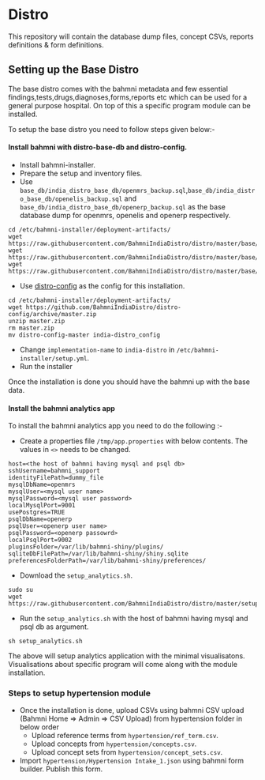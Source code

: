 # Distro
This repository will contain the database dump files, concept CSVs, reports definitions &amp; form definitions.

## Setting up the Base Distro
The base distro comes with the bahmni metadata and few essential findings,tests,drugs,diagnoses,forms,reports etc which can be used for a general purpose hospital. On top of this a specific program module can be installed.

To setup the base distro you need to follow steps given below:-
#### Install bahmni with distro-base-db and distro-config.
* Install bahmni-installer.
* Prepare the setup and inventory files.
* Use `base_db/india_distro_base_db/openmrs_backup.sql`,`base_db/india_distro_base_db/openelis_backup.sql` and `base_db/india_distro_base_db/openerp_backup.sql` as the base database dump for openmrs, openelis and openerp respectively.
```
cd /etc/bahmni-installer/deployment-artifacts/
wget https://raw.githubusercontent.com/BahmniIndiaDistro/distro/master/base/india_distro_base_db/openmrs_backup.sql
wget https://raw.githubusercontent.com/BahmniIndiaDistro/distro/master/base/india_distro_base_db/openelis_backup.sql
wget https://raw.githubusercontent.com/BahmniIndiaDistro/distro/master/base/india_distro_base_db/openerp_backup.sql
```
* Use [distro-config](https://github.com/BahmniIndiaDistro/distro-config) as the config for this installation.
```
cd /etc/bahmni-installer/deployment-artifacts/
wget https://github.com/BahmniIndiaDistro/distro-config/archive/master.zip
unzip master.zip
rm master.zip
mv distro-config-master india-distro_config
```
* Change `implementation-name` to `india-distro` in `/etc/bahmni-installer/setup.yml`.
* Run the installer

Once the installation is done you should have the bahmni up with the base data.

#### Install the bahmni analytics app
To install the bahmni analytics app you need to do the following :-

* Create a properties file `/tmp/app.properties` with below contents. The values in `<>` needs to be changed.
```
host=<the host of bahmni having mysql and psql db>
sshUsername=bahmni_support
identityFilePath=dummy_file
mysqlDbName=openmrs
mysqlUser=<mysql user name>
mysqlPassword=<mysql user password>
localMysqlPort=9001
usePostgres=TRUE
psqlDbName=openerp
psqlUser=<openerp user name>
psqlPassword=<openerp passowrd>
localPsqlPort=9002
pluginsFolder=/var/lib/bahmni-shiny/plugins/
sqliteDbFilePath=/var/lib/bahmni-shiny/shiny.sqlite
preferencesFolderPath=/var/lib/bahmni-shiny/preferences/
```
* Download the `setup_analytics.sh`.

```
sudo su
wget https://raw.githubusercontent.com/BahmniIndiaDistro/distro/master/setup_analytics.sh
```

* Run the `setup_analytics.sh` with the host of bahmni having mysql and psql db as argument.

```
sh setup_analytics.sh
```

The above will setup analytics application with the minimal visualisatons. Visualisations about specific program will come along with the module installation.

### Steps to setup hypertension module
* Once the installation is done, upload CSVs using bahmni CSV upload (Bahmni Home => Admin => CSV Upload) from hypertension folder in below order
    * Upload reference terms from `hypertension/ref_term.csv`.
    * Upload concepts from `hypertension/concepts.csv`.
    * Upload concept sets from `hypertension/concept_sets.csv`.
* Import `hypertension/Hypertension Intake_1.json` using bahmni form builder. Publish this form.


